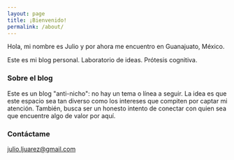 ```yaml
---
layout: page
title: ¡Bienvenido!
permalink: /about/
---
```

Hola, mi nombre es Julio y por ahora me encuentro en Guanajuato, México. 

Este es mi blog personal. Laboratorio de ideas. Prótesis cognitiva.

### Sobre el blog
Este es un blog "anti-nicho": no hay un tema o línea a seguir. La idea es que este espacio sea tan diverso como los intereses que compiten por captar mi atención. También, busca ser un honesto intento de conectar con quien sea que encuentre algo de valor por aquí.


### Contáctame

[julio.ljuarez@gmail.com](mailto:julio.ljuarez@gmail.com)

